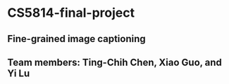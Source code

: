 # CS5814-final-project  
## Fine-grained image captioning  
## Team members: Ting-Chih Chen, Xiao Guo, and Yi Lu 

